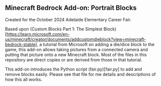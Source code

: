 ## Minecraft Bedrock Add-on: Portrait Blocks

Created for the October 2024 Adelaide Elementary Career Fair.

Based upon (Custom Blocks Part 1: The Simplest Block)[https://learn.microsoft.com/en-us/minecraft/creator/documents/addcustomdieblock?view=minecraft-bedrock-stable], a tutorial from Microsoft on adding a die/dice block to the game, this add-on allows taking pictures from a connected camera and putting that picture onto a new Minecraft block.  Most of the files in this repository are direct copies or are derived from those in that tutorial.  

This add-on introduces the Python script (fair.py)[fair.py] to add and remove blocks easily.  Please see that file for me details and descriptions of how this all works. 
